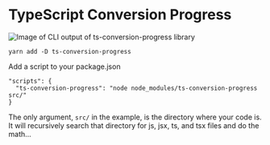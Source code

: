 # TypeScript Conversion Progress

![Image of CLI output of ts-conversion-progress library](https://i.imgur.com/1CGZETx.jpg)

`yarn add -D ts-conversion-progress`

Add a script to your package.json
```
"scripts": {
  "ts-conversion-progress": "node node_modules/ts-conversion-progress src/"
}
```

The only argument, `src/` in the example, is the directory where your code is. It will recursively search that directory for js, jsx, ts, and tsx files and do the math...
